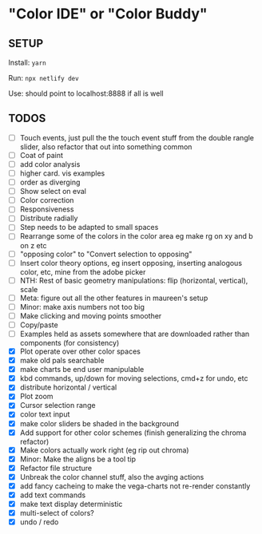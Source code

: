 # "Color IDE" or "Color Buddy"

## SETUP

Install: `yarn`

Run: `npx netlify dev`

Use: should point to localhost:8888 if all is well

## TODOS

- [ ] Touch events, just pull the the touch event stuff from the double rangle slider, also refactor that out into something common
- [ ] Coat of paint
- [ ] add color analysis
- [ ] higher card. vis examples
- [ ] order as diverging
- [ ] Show select on eval
- [ ] Color correction
- [ ] Responsiveness
- [ ] Distribute radially
- [ ] Step needs to be adapted to small spaces
- [ ] Rearrange some of the colors in the color area eg make rg on xy and b on z etc
- [ ] "opposing color" to "Convert selection to opposing"
- [ ] Insert color theory options, eg insert opposing, inserting analogous color, etc, mine from the adobe picker
- [ ] NTH: Rest of basic geometry manipulations: flip (horizontal, vertical), scale
- [ ] Meta: figure out all the other features in maureen's setup
- [ ] Minor: make axis numbers not too big
- [ ] Make clicking and moving points smoother
- [ ] Copy/paste
- [ ] Examples held as assets somewhere that are downloaded rather than components (for consistency)
- [x] Plot operate over other color spaces
- [x] make old pals searchable
- [x] make charts be end user manipulable
- [x] kbd commands, up/down for moving selections, cmd+z for undo, etc
- [x] distribute horizontal / vertical
- [x] Plot zoom
- [x] Cursor selection range
- [x] color text input
- [x] make color sliders be shaded in the background
- [x] Add support for other color schemes (finish generalizing the chroma refactor)
- [x] Make colors actually work right (eg rip out chroma)
- [x] Minor: Make the aligns be a tool tip
- [x] Refactor file structure
- [x] Unbreak the color channel stuff, also the avging actions
- [x] add fancy cacheing to make the vega-charts not re-render constantly
- [x] add text commands
- [x] make text display deterministic
- [x] multi-select of colors?
- [x] undo / redo
